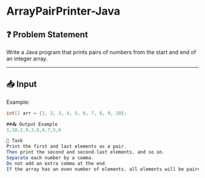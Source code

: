 # ArrayPairPrinter-Java

## ❓ Problem Statement

Write a Java program that prints pairs of numbers from the start and end of an integer array.

---

## 📥 Input

Example:
```java
int[] arr = {1, 2, 3, 4, 5, 6, 7, 8, 9, 10};

##📤 Output Example
1,10,2,9,3,8,4,7,5,6

🎯 Task
Print the first and last elements as a pair.
Then print the second and second-last elements, and so on.
Separate each number by a comma.
Do not add an extra comma at the end.
If the array has an even number of elements, all elements will be paired.
